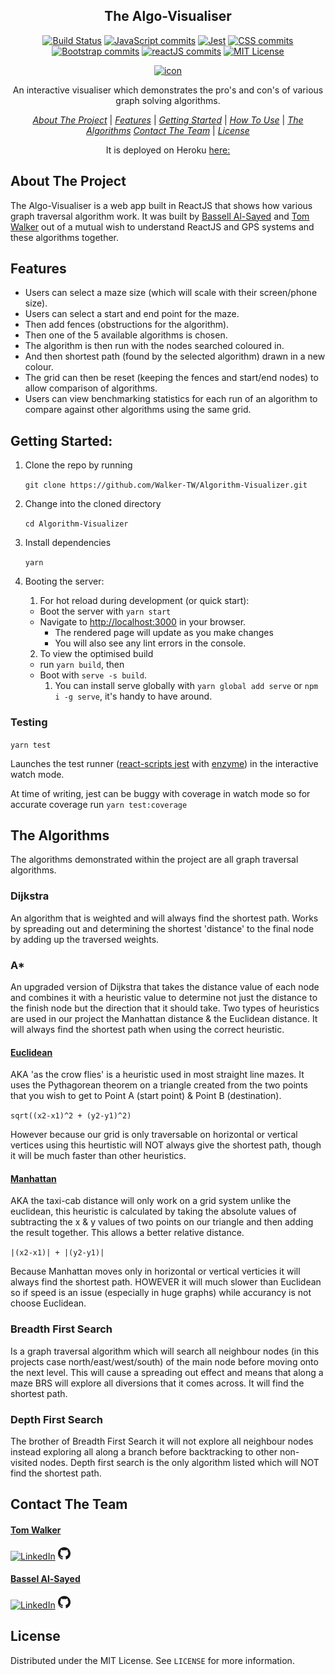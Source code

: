 <h2 align="center"> The Algo-Visualiser</h2>

<div align="center">

[![Build Status](https://travis-ci.org/Walker-TW/Algorithm-Visualizer.svg?branch=master)](https://travis-ci.org/Walker-TW/Algorithm-Visualizer)
[![JavaScript commits][javascriptcommits]](https://sourcerer.io/walker-tw)
[![Jest][jest]](https://sourcerer.io/basselalsayed)
[![CSS commits][csscommits]](https://sourcerer.io/walker-tw)
[![Bootstrap commits][bootstrapcommits]](https://sourcerer.io/basselalsayed)
[![reactJS commits][reactjscommits]](https://sourcerer.io/basselalsayed)
[![MIT License][license-shield]][license-url]

</div>

<p align="center">
  <a href="https://github.com/Walker-TW/Algorithm-Visualizer">
      <img src="https://f0.pngfuel.com/png/858/267/round-black-maze-png-clip-art.png" width="200" height="200" alt="icon">
  </a>

  <p align="center">
    An interactive visualiser which demonstrates the pro's and con's of various graph solving algorithms.
 
  </p>
</p>

<div align= "center">

[_About The Project_](#About-The-Project) | [_Features_](#Features) | [_Getting Started_](#Getting-Started) | [_How To Use_](#How-To-Use) | [_The Algorithms_](#The-Algorithms) [_Contact The Team_](#Contact-The-Team) | [_License_](#license)

It is deployed on Heroku [here:](https://algo-visualiser.herokuapp.com)

</div>

## About The Project

The Algo-Visualiser is a web app built in ReactJS that shows how various graph traversal algorithm work. It was built by [Bassell Al-Sayed](https://github.com/basselalsayed) and [Tom Walker](https://github.com/Walker-TW) out of a mutual wish to understand ReactJS and GPS systems and these algorithms together.

## Features

- Users can select a maze size (which will scale with their screen/phone size).
- Users can select a start and end point for the maze.
- Then add fences (obstructions for the algorithm).
- Then one of the 5 available algorithms is chosen.
- The algorithm is then run with the nodes searched coloured in.
- And then shortest path (found by the selected algorithm) drawn in a new colour.
- The grid can then be reset (keeping the fences and start/end nodes) to allow comparison of algorithms.
- Users can view benchmarking statistics for each run of an algorithm to compare against other algorithms using the same grid.

## Getting Started:

1. Clone the repo by running

   `git clone https://github.com/Walker-TW/Algorithm-Visualizer.git`

2. Change into the cloned directory

   `cd Algorithm-Visualizer`

3. Install dependencies

   `yarn`

4. Booting the server:
   1. For hot reload during development (or quick start):
   - Boot the server with `yarn start`
   - Navigate to [http://localhost:3000](http://localhost:3000) in your browser.
     - The rendered page will update as you make changes
     - You will also see any lint errors in the console.
   2. To view the optimised build
   - run `yarn build`, then
   - Boot with `serve -s build`.
     1. You can install serve globally with `yarn global add serve` or `npm i -g serve`, it's handy to have around.

### Testing

`yarn test`

Launches the test runner ([react-scripts jest](https://create-react-app.dev/docs/running-tests/) with [enzyme](https://enzymejs.github.io/enzyme/)) in the interactive watch mode.

At time of writing, jest can be buggy with coverage in watch mode so for accurate coverage run `yarn test:coverage`

## The Algorithms

The algorithms demonstrated within the project are all graph traversal algorithms.

### Dijkstra

An algorithm that is weighted and will always find the shortest path. Works by spreading out and determining the shortest 'distance' to the final node by adding up the traversed weights.

### A\*

An upgraded version of Dijkstra that takes the distance value of each node and combines it with a heuristic value to determine not just the distance to the finish node but the direction that it should take. Two types of heuristics are used in our project the Manhattan distance & the Euclidean distance. It will always find the shortest path when using the correct heuristic.

<h4><ins> Euclidean </ins></h4>

AKA 'as the crow flies' is a heuristic used in most straight line mazes. It uses the Pythagorean theorem on a triangle created from the two points that you wish to get to Point A (start point) & Point B (destination).

`sqrt((x2-x1)^2 + (y2-y1)^2)`

However because our grid is only traversable on horizontal or vertical vertices using this heurtistic will NOT always give the shortest path, though it will be much faster than other heuristics.

<h4><ins> Manhattan </ins></h4>

AKA the taxi-cab distance will only work on a grid system unlike the euclidean, this heuristic is calculated by taking the absolute values of subtracting the x & y values of two points on our triangle and then adding the result together. This allows a better relative distance.

`|(x2-x1)| + |(y2-y1)|`

Because Manhattan moves only in horizontal or vertical verticies it will always find the shortest path. HOWEVER it will much slower than Euclidean so if speed is an issue (especially in huge graphs) while accurancy is not choose Euclidean.

### Breadth First Search

Is a graph traversal algorithm which will search all neighbour nodes (in this projects case north/east/west/south) of the main node before moving onto the next level. This will cause a spreading out effect and means that along a maze BRS will explore all diversions that it comes across. It will find the shortest path.

### Depth First Search

The brother of Breadth First Search it will not explore all neighbour nodes instead exploring all along a branch before backtracking to other non-visited nodes. Depth first search is the only algorithm listed which will NOT find the shortest path.

## Contact The Team

<h4> <ins>Tom Walker </ins> </h4>

[![LinkedIn][linkedin-shield]][linkedin-urltw]
<a href="https://github.com/Walker-TW"><img src="https://github.com/Walker-TW/CV/blob/master/images/GitHub-120px.png"  height="20" width="20">
</a>

<h4> <ins>Bassel Al-Sayed </ins> </h4>

[![LinkedIn][linkedin-shield]][linkedin-urlbas]
<a href="https://github.com/basselalsayed"><img src="https://github.com/Walker-TW/CV/blob/master/images/GitHub-120px.png"  height="20" width="20">
</a>

## License

Distributed under the MIT License. See `LICENSE` for more information.

[license-shield]: https://img.shields.io/github/license/othneildrew/Best-README-Template.svg?style=flat-square
[license-url]: https://github.com/Walker-TW/Algorithm-Visualizer/blob/master/LICENSE.txt
[linkedin-shield]: https://img.shields.io/badge/-LinkedIn-black.svg?style=flat-square&logo=linkedin&colorB=555
[linkedin-urltw]: https://linkedin.com/in/thomas-w-walker
[linkedin-urlbas]: https://linkedin.com/in/bsas
[javascriptcommits]: https://img.shields.io/badge/JavaScript-yellow.svg
[jest]: https://img.shields.io/badge/Jest-red.svg
[csscommits]: https://img.shields.io/badge/CSS-green.svg
[bootstrapcommits]: https://img.shields.io/badge/Bootstrap-blueviolet.svg
[reactjscommits]: https://img.shields.io/badge/ReactJS-informational.svg
